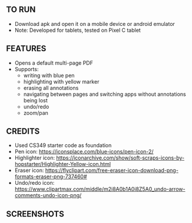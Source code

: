 TO RUN
----------------
- Download apk and open it on a mobile device or android emulator
- Note: Developed for tablets, tested on Pixel C tablet

FEATURES
----------------
- Opens a default multi-page PDF
- Supports:
	- writing with blue pen
	- highlighting with yellow marker
	- erasing all annotations
	- navigating between pages and switching apps without annotations being lost
	- undo/redo
	- zoom/pan

CREDITS
----------------
- Used CS349 starter code as foundation
- Pen icon: https://iconsplace.com/blue-icons/pen-icon-2/
- Highlighter icon: https://iconarchive.com/show/soft-scraps-icons-by-hopstarter/Highlighter-Yellow-icon.html
- Eraser icon: https://flyclipart.com/free-eraser-icon-download-png-formats-eraser-png-737460#
- Undo/redo icon: https://www.clipartmax.com/middle/m2i8A0b1A0i8Z5A0_undo-arrow-comments-undo-icon-png/

SCREENSHOTS
----------------




